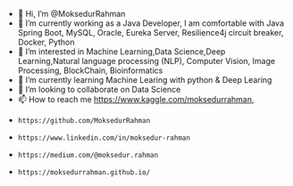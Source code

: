 - 👋 Hi, I’m @MoksedurRahman
- 👀 I’m currently working as a Java Developer, I am comfortable with Java Spring Boot, MySQL, Oracle, Eureka Server, Resilience4j circuit breaker, Docker, Python
- 👀 I’m interested in Machine Learning,Data Science,Deep Learning,Natural language processing (NLP), Computer Vision, Image Processing, BlockChain, Bioinformatics
- 🌱 I’m currently learning  Machine Learing with python & Deep Learing
- 💞️ I’m looking to collaborate on Data Science
- 📫 How to reach me https://www.kaggle.com/moksedurrahman, 
-     https://github.com/MoksedurRahman
-     https://www.linkedin.com/in/moksedur-rahman
-     https://medium.com/@moksedur.rahman
-     https://moksedurrahman.github.io/

<!---
MoksedurRahman/MoksedurRahman is a ✨ special ✨ repository because its `README.md` (this file) appears on your GitHub profile.
You can click the Preview link to take a look at your changes.
--->
